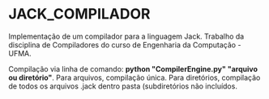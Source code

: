# JACK_COMPILADOR
Implementação de um compilador para a linguagem Jack.
Trabalho da disciplina de Compiladores do curso de Engenharia da Computação - UFMA.

Compilação via linha de comando: **python "CompilerEngine.py" "arquivo ou diretório"**. Para arquivos, compilação única. Para diretórios, compilação de todos os arquivos .jack dentro pasta (subdiretórios não incluídos.
